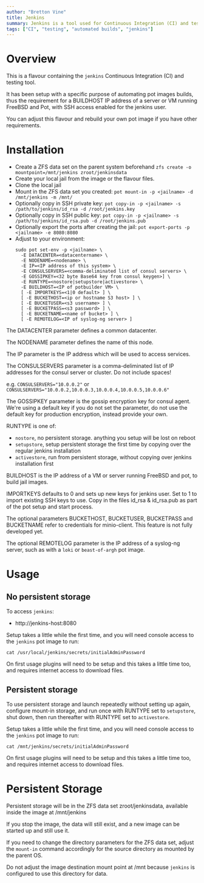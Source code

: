 ```yaml
---
author: "Bretton Vine"
title: Jenkins
summary: Jenkins is a tool used for Continuous Integration (CI) and testing
tags: ["CI", "testing", "automated builds", "jenkins"]
---
```


# Overview

This is a flavour containing the ```jenkins``` Continuous Integration (CI) and testing tool.

It has been setup with a specific purpose of automating pot images builds, thus the requirement for a BUILDHOST IP address of a server or VM running FreeBSD and Pot, with SSH access enabled for the jenkins user.

You can adjust this flavour and rebuild your own pot image if you have other requirements.

# Installation

* Create a ZFS data set on the parent system beforehand
  ```zfs create -o mountpoint=/mnt/jenkins zroot/jenkinsdata```
* Create your local jail from the image or the flavour files.
* Clone the local jail
* Mount in the ZFS data set you created:
  ```pot mount-in -p <jailname> -d /mnt/jenkins -m /mnt/```
* Optionally copy in SSH private key:
  ```pot copy-in -p <jailname> -s /path/to/jenkins/id_rsa -d /root/jenkins.key```
* Optionally copy in SSH public key:
  ```pot copy-in -p <jailname> -s /path/to/jenkins/id_rsa.pub -d /root/jenkins.pub```
* Optionally export the ports after creating the jail:
  ```pot export-ports -p <jailname> -e 8080:8080```
* Adjust to your environment:
  ```
  sudo pot set-env -p <jailname> \
    -E DATACENTER=<datacentername> \
    -E NODENAME=<nodename> \
    -E IP=<IP address of this system> \
    -E CONSULSERVERS=<comma-deliminated list of consul servers> \
    -E GOSSIPKEY=<32 byte Base64 key from consul keygen>] \
    -E RUNTYPE=<nostore|setupstore|activestore> \
    -E BUILDHOST=<IP of potbuilder VM> \
    [ -E IMPORTKEYS=<1|0 default> ] \
    [ -E BUCKETHOST=<ip or hostname S3 host> ] \
    [ -E BUCKETUSER=<s3 username> ] \
    [ -E BUCKETPASS=<s3 password> ] \
    [ -E BUCKETNAME=<name of bucket> ] \
    [ -E REMOTELOG=<IP of syslog-ng server> ]
  ```

The DATACENTER parameter defines a common datacenter.

The NODENAME parameter defines the name of this node.

The IP parameter is the IP address which will be used to access services.

The CONSULSERVERS parameter is a comma-deliminated list of IP addresses for the consul server or cluster. Do not include spaces!

e.g. ```CONSULSERVERS="10.0.0.2"``` or ```CONSULSERVERS="10.0.0.2,10.0.0.3,10.0.0.4,10.0.0.5,10.0.0.6"```

The GOSSIPKEY parameter is the gossip encryption key for consul agent. We're using a default key if you do not set the parameter, do not use the default key for production encryption, instead provide your own.

RUNTYPE is one of:
* ```nostore```, no persistent storage. anything you setup will be lost on reboot
* ```setupstore```, setup persistent storage the first time by copying over the regular jenkins installation
* ```activestore```, run from persistent storage, without copying over jenkins installation first

BUILDHOST is the IP address of a VM or server running FreeBSD and pot, to build jail images.

IMPORTKEYS defaults to 0 and sets up new keys for jenkins user. Set to 1 to import existing SSH keys to use.
Copy in the files id_rsa & id_rsa.pub as part of the pot setup and start process.

The optional parameters BUCKETHOST, BUCKETUSER, BUCKETPASS and BUCKETNAME refer to credentials for minio-client. This feature is not fully developed yet.

The optional REMOTELOG parameter is the IP address of a syslog-ng server, such as with a `loki` or `beast-of-argh` pot image.

# Usage

## No persistent storage

To access ```jenkins```:
* http://jenkins-host:8080

Setup takes a little while the first time, and you will need console access to the ```jenkins``` pot image to run:

```
cat /usr/local/jenkins/secrets/initialAdminPassword
```

On first usage plugins will need to be setup and this takes a little time too, and requires internet access to download files.

## Persistent storage

To use persistent storage and launch repeatedly without setting up again, configure mount-in storage, and run once with RUNTYPE set to `setupstore`, shut down, then run thereafter with RUNTYPE
set to `activestore`.

Setup takes a little while the first time, and you will need console access to the ```jenkins``` pot image to run:

```
cat /mnt/jenkins/secrets/initialAdminPassword
```

On first usage plugins will need to be setup and this takes a little time too, and requires internet access to download files.

# Persistent Storage
Persistent storage will be in the ZFS data set zroot/jenkinsdata, available inside the image at /mnt/jenkins

If you stop the image, the data will still exist, and a new image can be started up and still use it.

If you need to change the directory parameters for the ZFS data set, adjust the ```mount-in``` command accordingly for the source directory as mounted by the parent OS.

Do not adjust the image destination mount point at /mnt because ```jenkins``` is configured to use this directory for data.
